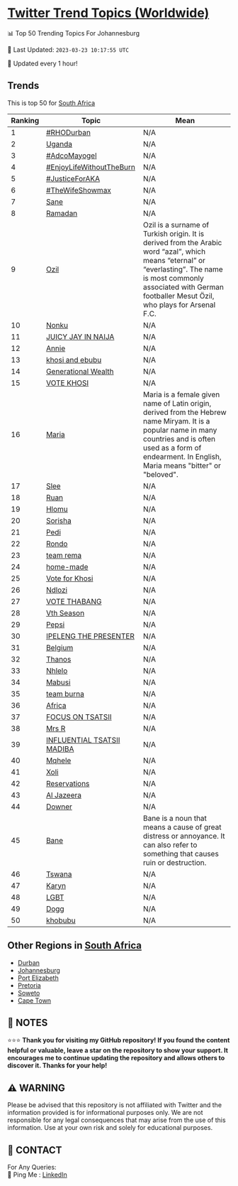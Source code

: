 [Twitter Trend Topics (Worldwide)](https://github.com/ErcinDedeoglu/Twitter-Trend-Topics)
==========


📊 Top 50 Trending Topics For Johannesburg

📆 Last Updated: `2023-03-23 10:17:55 UTC`

🔧 Updated every 1 hour!


## Trends

This is top 50 for [South Africa](</South Africa>)

| Ranking | Topic | Mean |
| ------- | ------------ | ------------ |
| 1 | [#RHODurban](http://twitter.com/search?q=%23RHODurban) | N/A |
| 2 | [Uganda](http://twitter.com/search?q=Uganda) | N/A |
| 3 | [#AdcoMayogel](http://twitter.com/search?q=%23AdcoMayogel) | N/A |
| 4 | [#EnjoyLifeWithoutTheBurn](http://twitter.com/search?q=%23EnjoyLifeWithoutTheBurn) | N/A |
| 5 | [#JusticeForAKA](http://twitter.com/search?q=%23JusticeForAKA) | N/A |
| 6 | [#TheWifeShowmax](http://twitter.com/search?q=%23TheWifeShowmax) | N/A |
| 7 | [Sane](http://twitter.com/search?q=Sane) | N/A |
| 8 | [Ramadan](http://twitter.com/search?q=Ramadan) | N/A |
| 9 | [Ozil](http://twitter.com/search?q=Ozil) | Ozil is a surname of Turkish origin. It is derived from the Arabic word “azal”, which means “eternal” or “everlasting”. The name is most commonly associated with German footballer Mesut Özil, who plays for Arsenal F.C. |
| 10 | [Nonku](http://twitter.com/search?q=Nonku) | N/A |
| 11 | [JUICY JAY IN NAIJA](http://twitter.com/search?q=JUICY+JAY+IN+NAIJA) | N/A |
| 12 | [Annie](http://twitter.com/search?q=Annie) | N/A |
| 13 | [khosi and ebubu](http://twitter.com/search?q=khosi+and+ebubu) | N/A |
| 14 | [Generational Wealth](http://twitter.com/search?q=Generational+Wealth) | N/A |
| 15 | [VOTE KHOSI](http://twitter.com/search?q=VOTE+KHOSI) | N/A |
| 16 | [Maria](http://twitter.com/search?q=Maria) | Maria is a female given name of Latin origin, derived from the Hebrew name Miryam. It is a popular name in many countries and is often used as a form of endearment. In English, Maria means "bitter" or "beloved". |
| 17 | [Slee](http://twitter.com/search?q=Slee) | N/A |
| 18 | [Ruan](http://twitter.com/search?q=Ruan) | N/A |
| 19 | [Hlomu](http://twitter.com/search?q=Hlomu) | N/A |
| 20 | [Sorisha](http://twitter.com/search?q=Sorisha) | N/A |
| 21 | [Pedi](http://twitter.com/search?q=Pedi) | N/A |
| 22 | [Rondo](http://twitter.com/search?q=Rondo) | N/A |
| 23 | [team rema](http://twitter.com/search?q=team+rema) | N/A |
| 24 | [home-made](http://twitter.com/search?q=home-made) | N/A |
| 25 | [Vote for Khosi](http://twitter.com/search?q=Vote+for+Khosi) | N/A |
| 26 | [Ndlozi](http://twitter.com/search?q=Ndlozi) | N/A |
| 27 | [VOTE THABANG](http://twitter.com/search?q=VOTE+THABANG) | N/A |
| 28 | [Vth Season](http://twitter.com/search?q=Vth+Season) | N/A |
| 29 | [Pepsi](http://twitter.com/search?q=Pepsi) | N/A |
| 30 | [IPELENG THE PRESENTER](http://twitter.com/search?q=IPELENG+THE+PRESENTER) | N/A |
| 31 | [Belgium](http://twitter.com/search?q=Belgium) | N/A |
| 32 | [Thanos](http://twitter.com/search?q=Thanos) | N/A |
| 33 | [Nhlelo](http://twitter.com/search?q=Nhlelo) | N/A |
| 34 | [Mabusi](http://twitter.com/search?q=Mabusi) | N/A |
| 35 | [team burna](http://twitter.com/search?q=team+burna) | N/A |
| 36 | [Africa](http://twitter.com/search?q=Africa) | N/A |
| 37 | [FOCUS ON TSATSII](http://twitter.com/search?q=FOCUS+ON+TSATSII) | N/A |
| 38 | [Mrs R](http://twitter.com/search?q=Mrs+R) | N/A |
| 39 | [INFLUENTIAL TSATSII MADIBA](http://twitter.com/search?q=INFLUENTIAL+TSATSII+MADIBA) | N/A |
| 40 | [Mqhele](http://twitter.com/search?q=Mqhele) | N/A |
| 41 | [Xoli](http://twitter.com/search?q=Xoli) | N/A |
| 42 | [Reservations](http://twitter.com/search?q=Reservations) | N/A |
| 43 | [Al Jazeera](http://twitter.com/search?q=Al+Jazeera) | N/A |
| 44 | [Downer](http://twitter.com/search?q=Downer) | N/A |
| 45 | [Bane](http://twitter.com/search?q=Bane) | Bane is a noun that means a cause of great distress or annoyance. It can also refer to something that causes ruin or destruction. |
| 46 | [Tswana](http://twitter.com/search?q=Tswana) | N/A |
| 47 | [Karyn](http://twitter.com/search?q=Karyn) | N/A |
| 48 | [LGBT](http://twitter.com/search?q=LGBT) | N/A |
| 49 | [Dogg](http://twitter.com/search?q=Dogg) | N/A |
| 50 | [khobubu](http://twitter.com/search?q=khobubu) | N/A |



## Other Regions in [South Africa](</South Africa>)

* [Durban](</South Africa/Durban.md>)
* [Johannesburg](</South Africa/Johannesburg.md>)
* [Port Elizabeth](</South Africa/Port Elizabeth.md>)
* [Pretoria](</South Africa/Pretoria.md>)
* [Soweto](</South Africa/Soweto.md>)
* [Cape Town](</South Africa/Cape Town.md>)



## 📝 NOTES

⭐⭐⭐ **Thank you for visiting my GitHub repository! If you found the content helpful or valuable, leave a star on the repository to show your support. It encourages me to continue updating the repository and allows others to discover it. Thanks for your help!**


## ⚠️ WARNING

Please be advised that this repository is not affiliated with Twitter and the information provided is for informational purposes only. We are not responsible for any legal consequences that may arise from the use of this information. Use at your own risk and solely for educational purposes.


## 📨 CONTACT

 For Any Queries:  
            🏓 Ping Me : [LinkedIn](https://www.linkedin.com/in/ercindedeoglu/)

